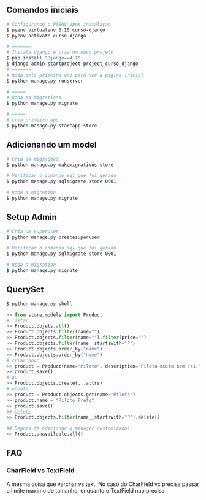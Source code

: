 ## Comandos iniciais

```bash
# Configurando o PYENV após instalaçao
$ pyenv virtualenv 3.10 curso-django
$ pyenv activate curso-django

# =======
# Instala django e cria um novo projeto
$ pip install "Django==4.1"
$ django-admin startproject project_curso_django
# =======
# Roda pela primeira vez para ver a pagina inicial
$ python manage.py runserver

# =====
# Roda as migrations
$ python manage.py migrate

# =====
# cria primeiro app
$ python manage.py startapp store
```

## Adicionando um model
```bash
# Cria as migraçoes
$ python manage.py makemigrations store

# Verificar o comando sql que foi gerado
$ python manage.py sqlmigrate store 0001

# Roda a migration
$ python manage.py migrate
```

## Setup Admin
```bash
# Cria um superuser
$ python manage.py createsuperuser

# Verificar o comando sql que foi gerado
$ python manage.py sqlmigrate store 0001

# Roda a migration
$ python manage.py migrate
```

## QuerySet
```bash
$ python manage.py shell
```
``` python
>> from store.models import Product
# listar
>> Product.objets.all()
>> Product.objects.filter(name="")
>> Product.objects.filter(name="").filter(price="")
>> Product.objects.filter(name__startswith="P")
>> Product.objects.order_by("name")
>> Product.objects.order_by("name")
# criar novo
>> product = Product(name="Piloto", description="Piloto muito bom :+1:", price=3.15)
>> product.save()
# ou
>> Product.objects.create(...attrs)
# update
>> product = Product.objects.get(name="Piloto")
>> product.name = "Piloto Preto"
>> product.save()
## delete
>> Product.objects.filter(name__startswith="P").delete()

## Depois de adicionar o manager customizado:
>> Product.unavailable.all()
```
## FAQ
### CharField vs TextField
A mesma coisa que varchar vs text. No caso do CharField vc precisa passar o limite maximo de tamanho, enquanto o TextField nao precisa

